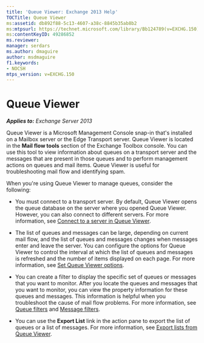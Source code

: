 ```yaml
---
title: 'Queue Viewer: Exchange 2013 Help'
TOCTitle: Queue Viewer
ms:assetid: db892f88-5c13-4607-a38c-8845b35ab8b2
ms:mtpsurl: https://technet.microsoft.com/library/Bb124789(v=EXCHG.150)
ms:contentKeyID: 49286852
ms.reviewer: 
manager: serdars
ms.author: dmaguire
author: msdmaguire
f1.keywords:
- NOCSH
mtps_version: v=EXCHG.150
---
```


# Queue Viewer

_**Applies to:** Exchange Server 2013_

Queue Viewer is a Microsoft Management Console snap-in that's installed on a Mailbox server or the Edge Transport server. Queue Viewer is located in the **Mail flow tools** section of the Exchange Toolbox console. You can use this tool to view information about queues on a transport server and the messages that are present in those queues and to perform management actions on queues and mail items. Queue Viewer is useful for troubleshooting mail flow and identifying spam.

When you're using Queue Viewer to manage queues, consider the following:

  - You must connect to a transport server. By default, Queue Viewer opens the queue database on the server where you opened Queue Viewer. However, you can also connect to different servers. For more information, see [Connect to a server in Queue Viewer](connect-to-a-server-in-queue-viewer-exchange-2013-help.md).

  - The list of queues and messages can be large, depending on current mail flow, and the list of queues and messages changes when messages enter and leave the server. You can configure the options for Queue Viewer to control the interval at which the list of queues and messages is refreshed and the number of items displayed on each page. For more information, see [Set Queue Viewer options](set-queue-viewer-options-exchange-2013-help.md).

  - You can create a filter to display the specific set of queues or messages that you want to monitor. After you locate the queues and messages that you want to monitor, you can view the property information for these queues and messages. This information is helpful when you troubleshoot the cause of mail flow problems. For more information, see [Queue filters](queue-filters-exchange-2013-help.md) and [Message filters](message-filters-exchange-2013-help.md).

  - You can use the **Export List** link in the action pane to export the list of queues or a list of messages. For more information, see [Export lists from Queue Viewer](export-lists-from-queue-viewer-exchange-2013-help.md).
